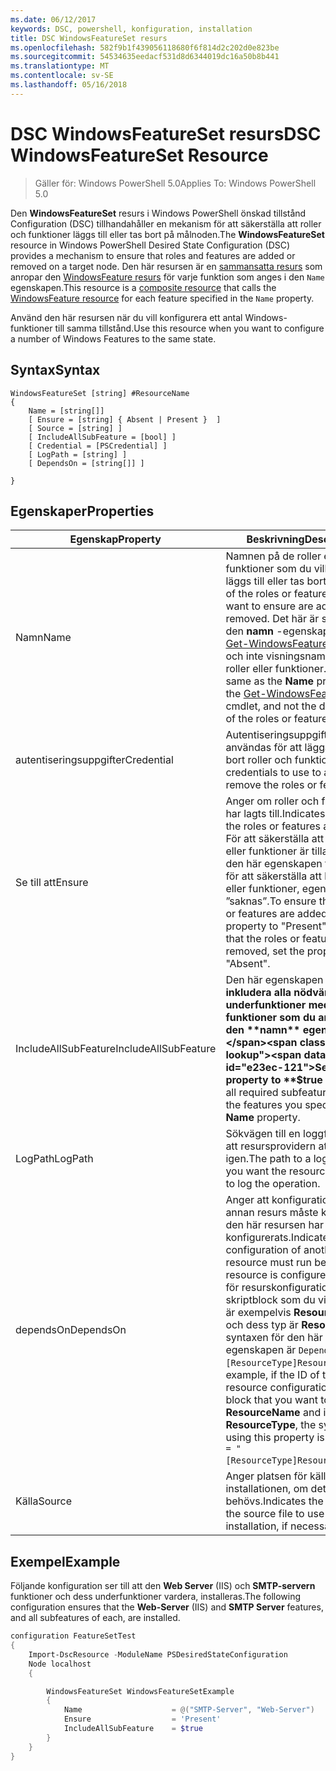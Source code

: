 ```yaml
---
ms.date: 06/12/2017
keywords: DSC, powershell, konfiguration, installation
title: DSC WindowsFeatureSet resurs
ms.openlocfilehash: 582f9b1f439056118680f6f814d2c202d0e823be
ms.sourcegitcommit: 54534635eedacf531d8d6344019dc16a50b8b441
ms.translationtype: MT
ms.contentlocale: sv-SE
ms.lasthandoff: 05/16/2018
---
```

# <a name="dsc-windowsfeatureset-resource"></a><span data-ttu-id="e23ec-103">DSC WindowsFeatureSet resurs</span><span class="sxs-lookup"><span data-stu-id="e23ec-103">DSC WindowsFeatureSet Resource</span></span>

> <span data-ttu-id="e23ec-104">Gäller för: Windows PowerShell 5.0</span><span class="sxs-lookup"><span data-stu-id="e23ec-104">Applies To: Windows PowerShell 5.0</span></span>

<span data-ttu-id="e23ec-105">Den **WindowsFeatureSet** resurs i Windows PowerShell önskad tillstånd Configuration (DSC) tillhandahåller en mekanism för att säkerställa att roller och funktioner läggs till eller tas bort på målnoden.</span><span class="sxs-lookup"><span data-stu-id="e23ec-105">The **WindowsFeatureSet** resource in Windows PowerShell Desired State Configuration (DSC) provides a mechanism to ensure that roles and features are added or removed on a target node.</span></span>
<span data-ttu-id="e23ec-106">Den här resursen är en [sammansatta resurs](authoringResourceComposite.md) som anropar den [WindowsFeature resurs](windowsfeatureResource.md) för varje funktion som anges i den `Name` egenskapen.</span><span class="sxs-lookup"><span data-stu-id="e23ec-106">This resource is a [composite resource](authoringResourceComposite.md) that calls the [WindowsFeature resource](windowsfeatureResource.md) for each feature specified in the `Name` property.</span></span>

<span data-ttu-id="e23ec-107">Använd den här resursen när du vill konfigurera ett antal Windows-funktioner till samma tillstånd.</span><span class="sxs-lookup"><span data-stu-id="e23ec-107">Use this resource when you want to configure a number of Windows Features to the same state.</span></span>

## <a name="syntax"></a><span data-ttu-id="e23ec-108">Syntax</span><span class="sxs-lookup"><span data-stu-id="e23ec-108">Syntax</span></span>

```
WindowsFeatureSet [string] #ResourceName
{
    Name = [string[]]
    [ Ensure = [string] { Absent | Present }  ]
    [ Source = [string] ]
    [ IncludeAllSubFeature = [bool] ]
    [ Credential = [PSCredential] ]
    [ LogPath = [string] ]
    [ DependsOn = [string[]] ]

}
```

## <a name="properties"></a><span data-ttu-id="e23ec-109">Egenskaper</span><span class="sxs-lookup"><span data-stu-id="e23ec-109">Properties</span></span>

|  <span data-ttu-id="e23ec-110">Egenskap</span><span class="sxs-lookup"><span data-stu-id="e23ec-110">Property</span></span>  |  <span data-ttu-id="e23ec-111">Beskrivning</span><span class="sxs-lookup"><span data-stu-id="e23ec-111">Description</span></span>   |
|---|---|
| <span data-ttu-id="e23ec-112">Namn</span><span class="sxs-lookup"><span data-stu-id="e23ec-112">Name</span></span>| <span data-ttu-id="e23ec-113">Namnen på de roller eller funktioner som du vill kontrollera läggs till eller tas bort.</span><span class="sxs-lookup"><span data-stu-id="e23ec-113">The names of the roles or features that you want to ensure are added or removed.</span></span> <span data-ttu-id="e23ec-114">Det här är samma som den **namn** -egenskapen för den [Get-WindowsFeature](https://technet.microsoft.com/en-us/library/jj205469.aspx) cmdlet, och inte visningsnamnet för roller eller funktioner.</span><span class="sxs-lookup"><span data-stu-id="e23ec-114">This is the same as the **Name** property of the [Get-WindowsFeature](https://technet.microsoft.com/en-us/library/jj205469.aspx) cmdlet, and not the display name of the roles or features.</span></span>|
| <span data-ttu-id="e23ec-115">autentiseringsuppgifter</span><span class="sxs-lookup"><span data-stu-id="e23ec-115">Credential</span></span>| <span data-ttu-id="e23ec-116">Autentiseringsuppgifter som ska användas för att lägga till eller ta bort roller och funktioner.</span><span class="sxs-lookup"><span data-stu-id="e23ec-116">The credentials to use to add or remove the roles or features.</span></span>|
| <span data-ttu-id="e23ec-117">Se till att</span><span class="sxs-lookup"><span data-stu-id="e23ec-117">Ensure</span></span>| <span data-ttu-id="e23ec-118">Anger om roller och funktioner har lagts till.</span><span class="sxs-lookup"><span data-stu-id="e23ec-118">Indicates whether the roles or features are added.</span></span> <span data-ttu-id="e23ec-119">För att säkerställa att de roller eller funktioner är tillagt, Ställ in den här egenskapen till ”finns” för att säkerställa att bort roller eller funktioner, egenskapen till ”saknas”.</span><span class="sxs-lookup"><span data-stu-id="e23ec-119">To ensure that the roles or features are added, set this property to "Present" To ensure that the roles or features are removed, set the property to "Absent".</span></span>|
| <span data-ttu-id="e23ec-120">IncludeAllSubFeature</span><span class="sxs-lookup"><span data-stu-id="e23ec-120">IncludeAllSubFeature</span></span>| <span data-ttu-id="e23ec-121">Den här egenskapen **$true** att inkludera alla nödvändiga underfunktioner med funktioner som du anger med den **namn** egenskapen.</span><span class="sxs-lookup"><span data-stu-id="e23ec-121">Set this property to **$true** to include all required subfeatures with of the features you specify with the **Name** property.</span></span>|
| <span data-ttu-id="e23ec-122">LogPath</span><span class="sxs-lookup"><span data-stu-id="e23ec-122">LogPath</span></span>| <span data-ttu-id="e23ec-123">Sökvägen till en loggfil där du vill att resursprovidern att logga in igen.</span><span class="sxs-lookup"><span data-stu-id="e23ec-123">The path to a log file where you want the resource provider to log the operation.</span></span>|
| <span data-ttu-id="e23ec-124">dependsOn</span><span class="sxs-lookup"><span data-stu-id="e23ec-124">DependsOn</span></span>| <span data-ttu-id="e23ec-125">Anger att konfigurationen av en annan resurs måste köras innan den här resursen har konfigurerats.</span><span class="sxs-lookup"><span data-stu-id="e23ec-125">Indicates that the configuration of another resource must run before this resource is configured.</span></span> <span data-ttu-id="e23ec-126">Om ID för resurskonfigurationen skriptblock som du vill köra först är exempelvis __ResourceName__ och dess typ är __ResourceType__, syntaxen för den här egenskapen är `DependsOn = "[ResourceType]ResourceName"`.</span><span class="sxs-lookup"><span data-stu-id="e23ec-126">For example, if the ID of the resource configuration script block that you want to run first is __ResourceName__ and its type is __ResourceType__, the syntax for using this property is `DependsOn = "[ResourceType]ResourceName"`.</span></span>|
| <span data-ttu-id="e23ec-127">Källa</span><span class="sxs-lookup"><span data-stu-id="e23ec-127">Source</span></span>| <span data-ttu-id="e23ec-128">Anger platsen för källfilen för installationen, om det behövs.</span><span class="sxs-lookup"><span data-stu-id="e23ec-128">Indicates the location of the source file to use for installation, if necessary.</span></span>|

## <a name="example"></a><span data-ttu-id="e23ec-129">Exempel</span><span class="sxs-lookup"><span data-stu-id="e23ec-129">Example</span></span>

<span data-ttu-id="e23ec-130">Följande konfiguration ser till att den **Web Server** (IIS) och **SMTP-servern** funktioner och dess underfunktioner vardera, installeras.</span><span class="sxs-lookup"><span data-stu-id="e23ec-130">The following configuration ensures that the **Web-Server** (IIS) and **SMTP Server** features, and all subfeatures of each, are installed.</span></span>

```powershell
configuration FeatureSetTest
{
    Import-DscResource -ModuleName PSDesiredStateConfiguration
    Node localhost
    {

        WindowsFeatureSet WindowsFeatureSetExample
        {
            Name                    = @("SMTP-Server", "Web-Server")
            Ensure                  = 'Present'
            IncludeAllSubFeature    = $true
        }
    }
}
```